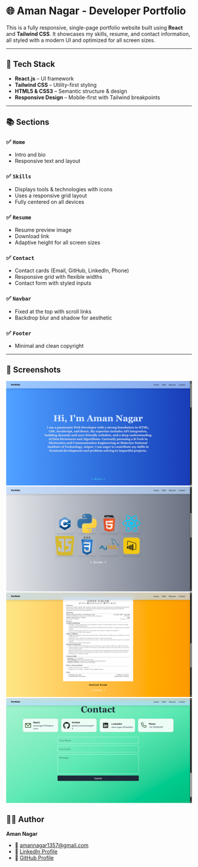 # 🌐 Aman Nagar - Developer Portfolio

This is a fully responsive, single-page portfolio website built using **React** and **Tailwind CSS**. It showcases my skills, resume, and contact information, all styled with a modern UI and optimized for all screen sizes.

---

## 🔧 Tech Stack

- **React.js** – UI framework
- **Tailwind CSS** – Utility-first styling
- **HTML5 & CSS3** – Semantic structure & design
- **Responsive Design** – Mobile-first with Tailwind breakpoints

---

## 📚 Sections

### ✅ `Home`
- Intro and bio
- Responsive text and layout

### ✅ `Skills`
- Displays tools & technologies with icons
- Uses a responsive grid layout
- Fully centered on all devices

### ✅ `Resume`
- Resume preview image
- Download link
- Adaptive height for all screen sizes

### ✅ `Contact`
- Contact cards (Email, GitHub, LinkedIn, Phone)
- Responsive grid with flexible widths
- Contact form with styled inputs

### ✅ `Navbar`
- Fixed at the top with scroll links
- Backdrop blur and shadow for aesthetic

### ✅ `Footer`
- Minimal and clean copyright

---

## 📸 Screenshots

![Home](./screenshots/home.png)
![Skills](./screenshots/skills.png)
![Resume](./screenshots/resume.png)
![Contact](./screenshots/contact.png)

## 🙋‍♂️ Author

**Aman Nagar**

- 📧 [amannagar1357@gmail.com](mailto:amannagar1357@gmail.com)  
- 🔗 [LinkedIn Profile](https://www.linkedin.com/in/aman-nagar-a97aab28a/)  
- 🐙 [GitHub Profile](https://github.com/amannagar04)
